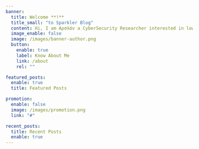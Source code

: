 ```yaml
---
banner:
  title: Welcome **!**
  title_small: "to Sparkler Blog"
  content: Hi, I am Αρσλάν a CyberSecurity Researcher interested in low level binary exploitation.
  image_enable: false
  image: /images/banner-author.png
  button:
    enable: true
    label: Know About Me
    link: /about
    rel: ""

featured_posts:
  enable: true
  title: Featured Posts

promotion:
  enable: false
  image: /images/promotion.png
  link: "#"

recent_posts:
  title: Recent Posts
  enable: true
---
```

